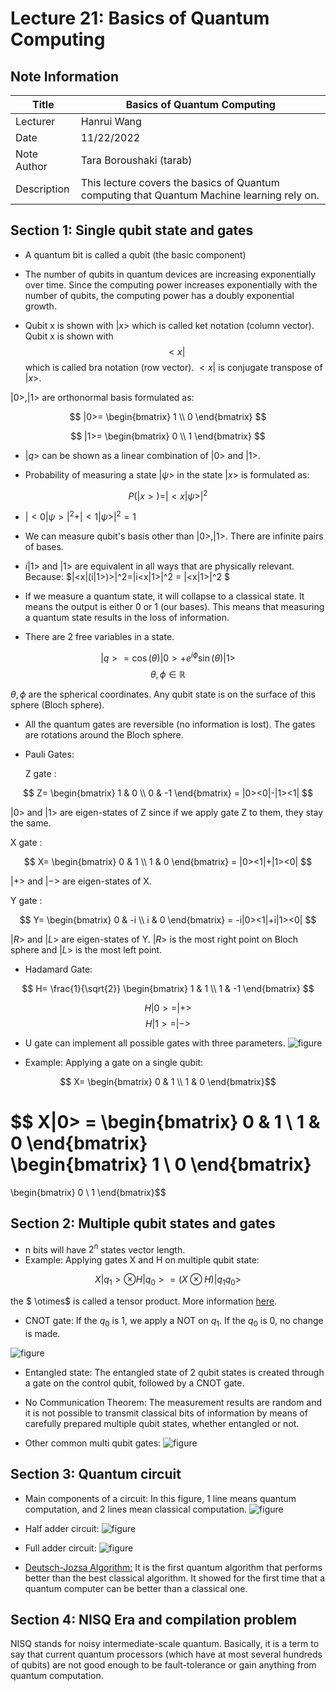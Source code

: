 # Lecture 21:  Basics of Quantum Computing

## Note Information

| Title       |Basics of Quantum Computing                                                                             |
|-------------|-----------------------------------------------------------------------------------------------------------------|
| Lecturer    |                     Hanrui Wang                                                                                 |
| Date        | 11/22/2022                                                                                                      |
| Note Author | Tara Boroushaki (tarab)                                                                                      |
| Description |  This lecture covers the basics of Quantum computing that Quantum Machine learning rely on. 

## Section 1: Single qubit state and gates
- A quantum bit is called a qubit (the basic component)

- The number of qubits in quantum devices are increasing exponentially over time. Since the computing power increases exponentially with the number of qubits, the computing power has a doubly exponential growth.

- Qubit x is shown with $|x>$ which is called ket notation (column vector). Qubit x is shown with $$<x|$$ which is called bra notation (row vector). $<x|$ is conjugate transpose of $|x>$.

 $|0>,|1>$ are orthonormal basis formulated as:
  
$$ |0>= \begin{bmatrix} 1 \\ 0 \end{bmatrix} $$

$$ |1>= \begin{bmatrix} 0 \\ 1 \end{bmatrix} $$

- $|q>$ can be shown as a linear combination of $|0>$ and $|1>$.

- Probability of measuring a state $|\psi>$ in the state $|x>$ is formulated as:

$$P(|x>) = |<x|\psi>|^2 $$  

- $|<0|\psi>|^2 + |<1|\psi>|^2 = 1$

- We can measure qubit's basis other than $|0>,|1>$. There are infinite pairs of bases.

- $i|1>$ and $|1>$ are equivalent in all ways that are physically relevant. Because: $|<x|(i|1>)>|^2=|i<x|1>|^2 = |<x|1>|^2 $

- If we measure a quantum state, it will collapse to a classical state. It means the output is either 0 or 1 (our bases). This means that measuring a quantum state results in the loss of information.

- There are 2 free variables in a state. 

$$ |q> = \cos(\theta)|0> +e^{i\phi}\sin(\theta)|1>$$ $$\theta, \phi \in \mathbb{R}$$

$\theta, \phi$ are the spherical coordinates. Any qubit state is on the surface of this sphere (Bloch sphere).

- All the quantum gates are reversible (no information is lost). The gates are rotations around the Bloch sphere. 

- Pauli Gates:

  Z gate : 
  
$$ Z= \begin{bmatrix} 1 & 0 \\ 
0 & -1 \end{bmatrix} = |0><0|-|1><1| $$

$|0>$ and $|1>$ are eigen-states of Z since if we apply gate Z to them, they stay the same.

X gate : 

$$ X= \begin{bmatrix} 0 & 1 \\ 
1 & 0 
\end{bmatrix} = |0><1|+|1><0| $$

$|+>$  and $|->$ are eigen-states of X.

Y gate : 

$$ Y= \begin{bmatrix} 0 & -i \\ 
i & 0 
\end{bmatrix} = -i|0><1|+i|1><0| $$

$|R>$  and $|L>$ are eigen-states of Y. $|R>$ is the most right point on Bloch sphere and $|L>$ is the most left point.


- Hadamard Gate: 

$$ H= \frac{1}{\sqrt{2}} 
\begin{bmatrix} 1 & 1 \\ 
1 & -1 
\end{bmatrix} $$

$$ H|0> = |+>$$
$$ H|1> = |->$$

- U gate can implement all possible gates with three parameters.
![figure](figures/lecture-21/tarab/eq1.png)

- Example: Applying a gate on a single qubit:


$$ X= 
\begin{bmatrix} 
0 & 1 \\ 
1 & 0 
\end{bmatrix}$$


$$ X|0> = 
\begin{bmatrix} 
0 & 1 \\ 
1 & 0 
\end{bmatrix}  
\begin{bmatrix} 
1 \\
 0
 \end{bmatrix}
= 
\begin{bmatrix}
 0 \\ 
 1 
 \end{bmatrix}$$



## Section 2: Multiple qubit states and gates

- n bits will have $2^n$ states vector length.
- Example: Applying gates X and H on multiple qubit state:


$$ X|q_1>  \otimes H|q_0> = (X \otimes H)|q_1q_0>$$

the $ \otimes$ is called a tensor product. More information [here](https://en.wikipedia.org/wiki/Tensor_product).

- CNOT gate: If the $q_0$ is 1, we apply a NOT on $q_1$. If the $q_0$ is 0, no change is made.

![figure](figures/lecture-21/tarab/Not.png)

- Entangled state: The entangled state of 2 qubit states is created through a gate on the control qubit, followed by a CNOT gate.

- No Communication Theorem: The measurement results are random and it is not possible to transmit classical bits of information by means of carefully prepared  multiple qubit states, whether entangled or not.
 
- Other common multi qubit gates:
![figure](figures/lecture-21/tarab/gates.png)


## Section 3: Quantum circuit

- Main components of a circuit:
In this figure, 1 line means quantum computation, and 2 lines mean classical computation.
![figure](figures/lecture-21/tarab/circuit.png)

- Half adder circuit: 
![figure](figures/lecture-21/tarab/half.png)
- Full adder circuit: 
![figure](figures/lecture-21/tarab/full.png)

- [Deutsch-Jozsa Algorithm:](https://qiskit.org/textbook/ch-algorithms/deutsch-jozsa.html) It is the first quantum algorithm that performs better than the best classical algorithm. It showed for the first time that a quantum computer can be better than a classical one. 

## Section 4: NISQ Era and compilation problem

NISQ stands for noisy intermediate-scale quantum.
Basically, it is a term to say that current quantum processors (which have at most several hundreds of qubits) are not good enough to be fault-tolerance or gain anything from quantum computation.
